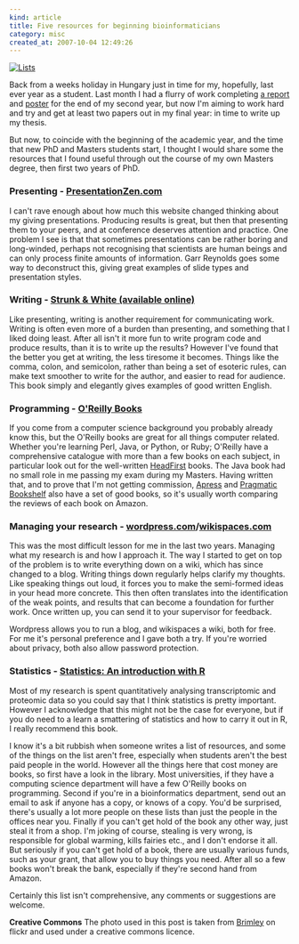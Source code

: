 ```yaml
--- 
kind: article
title: Five resources for beginning bioinformaticians
category: misc
created_at: 2007-10-04 12:49:26
---
```

<a href="http://flickr.com/photos/brimley/240827613/" title="Lists"><img src="http://www.bioinformaticszen.com/wp-content/uploads/2007/10/lists.jpg" alt="Lists" /></a>

Back from a weeks holiday in Hungary just in time for my, hopefully, last ever year as a student. Last month I had a flurry of work completing <a href="http://www.michaelbarton.me.uk/2007/09/second-year-phd-progress-report/">a report</a> and <a href="http://www.michaelbarton.me.uk/2007/09/poster-for-manchester-life-sciences-symposia/">poster</a> for the end of my second year, but now I'm aiming to work hard and try and get at least two papers out in my final year: in time to write up my thesis.

But now, to coincide with the beginning of the academic year, and the time that new PhD and Masters students start, I thought I would share some the resources that I found useful through out the course of my own Masters degree, then first two years of PhD.

<!--more-->
<h3>Presenting - <a href="http://www.presentationzen.com/">PresentationZen.com</a></h3>
I can't rave enough about how much this website changed thinking about my giving presentations. Producing results is great, but then that presenting them to your peers, and at conference deserves attention and practice. One problem I see is that that sometimes presentations can be rather boring and long-winded, perhaps not recognising that scientists are human beings and can only process finite amounts of information. Garr Reynolds goes some way to deconstruct this, giving great examples of slide types and presentation styles.
<h3>Writing - <a href="http://www.bartleby.com/141/">Strunk &amp; White (available online)</a></h3>
Like presenting, writing is another requirement for communicating work. Writing is often even more of a burden than presenting, and something that I liked doing least. After all isn't it more fun to write program code and produce results, than it is to write up the results? However I've found that the better you get at writing, the less tiresome it becomes. Things like the comma, colon, and semicolon, rather than being a set of esoteric rules, can make text smoother to write for the author, and easier to read for audience. This book simply and elegantly gives examples of good written English.
<h3>Programming - <a href="http://www.oreilly.com/">O'Reilly Books</a></h3>
If you come from a computer science background you probably already know this, but the O'Reilly books are great for all things computer related. Whether you're learning Perl, Java, or Python, or Ruby; O'Reilly have a comprehensive catalogue with more than a few books on each subject, in particular look out for the well-written <a href="http://www.oreilly.com/store/series/headfirst.csp">HeadFirst</a> books. The Java book had no small role in me passing my exam during my Masters. Having written that, and to prove that I'm not getting commission, <a href="http://www.apress.com/">Apress</a> and <a href="http://www.pragmaticprogrammer.com/">Pragmatic Bookshelf</a> also have a set of good books, so it's usually worth comparing the reviews of each book on Amazon.
<h3>Managing your research - <a href="http://wordpress.com/">wordpress.com</a>/<a href="http://www.wikispaces.com/">wikispaces.com</a></h3>
This was the most difficult lesson for me in the last two years. Managing what my research is and how I approach it. The way I started to get on top of the problem is to write everything down on a wiki, which has since changed to a blog. Writing things down regularly helps clarify my thoughts. Like speaking things out loud, it forces you to make the semi-formed ideas in your head more concrete. This then often translates into the identification of the weak points, and results that can become a foundation for further work. Once written up, you can send it to your supervisor for feedback.

Wordpress allows you to run a blog, and wikispaces a wiki, both for free. For me it's personal preference and I gave both a try. If you're worried about privacy, both also allow password protection.
<h3>Statistics - <a href="http://www3.imperial.ac.uk/naturalsciences/research/statisticsusingr">Statistics: An introduction with R</a></h3>
Most of my research is spent quantitatively analysing transcriptomic and proteomic data so you could say that I think statistics is pretty important. However I acknowledge that this might not be the case for everyone, but if you do need to a learn a smattering of statistics and how to carry it out in R, I really recommend this book.

I know it's a bit rubbish when someone writes a list of resources, and some of the things on the list aren't free, especially when students aren't the best paid people in the world. However all the things here that cost money are books, so first have a look in the library. Most universities, if they have a computing science department will have a few O'Reilly books on programming.
Second if you're in a bioinformatics department, send out an email to ask if anyone has a copy, or knows of a copy. You'd be surprised, there's usually a lot more people on these lists than just the people in the offices near you.
Finally if you can't get hold of the book any other way, just steal it from a shop. I'm joking of course, stealing is very wrong, is responsible for global warming, kills fairies etc., and I don't endorse it all. But seriously if you can't get hold of a book, there are usually various funds, such as your grant, that allow you to buy things you need. After all so a few books won't break the bank, especially if they're second hand from Amazon.

Certainly this list isn't comprehensive, any comments or suggestions are welcome.

<strong>Creative Commons</strong>
The photo used in this post is taken from <a href="http://flickr.com/photos/brimley/240827613/">Brimley</a> on flickr and used under a creative commons licence.
